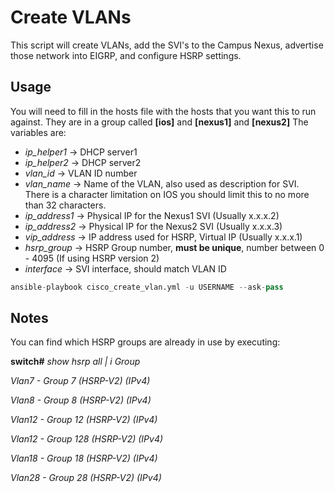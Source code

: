 # Create VLANs
This script will create VLANs, add the SVI's to the Campus Nexus, advertise those network into EIGRP, and configure HSRP settings.

## Usage
You will need to fill in the hosts file with the hosts that you want this to run against. They are in a group called **[ios]** and **[nexus1]** and **[nexus2]** The variables are:
- *ip_helper1* -> DHCP server1
- *ip_helper2* -> DHCP server2
- *vlan_id* -> VLAN ID number
- *vlan_name* -> Name of the VLAN, also used as description for SVI. There is a character limitation on IOS you should limit this to no more than 32 characters.
- *ip_address1* -> Physical IP for the Nexus1 SVI (Usually x.x.x.2)
- *ip_address2* -> Physical IP for the Nexus2 SVI (Usually x.x.x.3)
- *vip_address* -> IP address used for HSRP, Virtual IP (Usually x.x.x.1)
- *hsrp_group* -> HSRP Group number, **must be unique**, number between 0 - 4095 (If using HSRP version 2)
- *interface* -> SVI interface, should match VLAN ID

```python
ansible-playbook cisco_create_vlan.yml -u USERNAME --ask-pass
```
## Notes

You can find which HSRP groups are already in use by executing:

**switch#** *show hsrp all | i Group*

*Vlan7 - Group 7 (HSRP-V2) (IPv4)*

*Vlan8 - Group 8 (HSRP-V2) (IPv4)*

*Vlan12 - Group 12 (HSRP-V2) (IPv4)*

*Vlan12 - Group 128 (HSRP-V2) (IPv4)*

*Vlan18 - Group 18 (HSRP-V2) (IPv4)*

*Vlan28 - Group 28 (HSRP-V2) (IPv4)*
